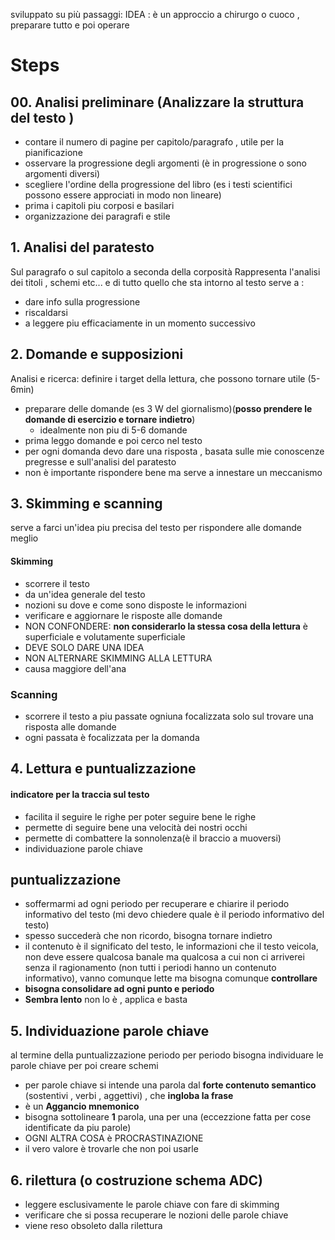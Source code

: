 
sviluppato su più passaggi:
IDEA : è un approccio a chirurgo o cuoco , preparare tutto e poi operare

# Steps
## 00.  Analisi preliminare (Analizzare la struttura del testo )
   - contare il numero di pagine per capitolo/paragrafo , utile per la pianificazione
   - osservare la progressione degli argomenti (è in progressione o sono argomenti diversi)
   - scegliere l'ordine della progressione del libro (es i testi scientifici possono essere approciati in modo non lineare)
   - prima i capitoli piu corposi e basilari
   - organizzazione dei paragrafi e stile
## 1. Analisi del paratesto
Sul paragrafo o sul capitolo a seconda della corposità 
Rappresenta l'analisi dei titoli , schemi etc... e di tutto quello che sta intorno al testo
serve a : 
- dare info sulla progressione 
- riscaldarsi
- a leggere piu efficaciamente in un momento successivo 
## 2. Domande e supposizioni
Analisi e ricerca: definire i target della lettura, che possono tornare utile (5-6min)
- preparare delle domande (es 3 W del giornalismo)(**posso prendere le domande di esercizio e tornare indietro**)
  - idealmente non piu di 5-6 domande
- prima leggo domande e poi cerco nel testo
- per ogni domanda devo dare una risposta , basata sulle mie conoscenze pregresse e sull'analisi del paratesto
- non è importante rispondere bene ma serve a innestare un meccanismo
## 3. Skimming e scanning
serve a farci un'idea piu precisa del testo per rispondere alle domande
meglio
#### Skimming
- scorrere il testo  
- da un'idea generale del testo 
- nozioni su dove e come sono disposte le informazioni
- verificare e aggiornare le risposte alle domande
- NON CONFONDERE: **non considerarlo la stessa cosa della lettura** è superficiale e volutamente superficiale
- DEVE SOLO DARE UNA IDEA
- NON ALTERNARE SKIMMING ALLA LETTURA
- causa maggiore dell'ana
### Scanning
- scorrere il testo a piu passate ogniuna focalizzata solo sul trovare una risposta alle domande 
- ogni passata è focalizzata per la domanda
## 4. Lettura e puntualizzazione 
#### indicatore per la traccia sul testo 
- facilita il seguire le righe per poter seguire bene le righe 
- permette di seguire bene una velocità dei nostri occhi
- permette di combattere la sonnolenza(è il braccio a muoversi)
- individuazione parole chiave
## puntualizzazione 
- soffermarmi ad ogni periodo per recuperare e chiarire il periodo informativo del testo (mi devo chiedere quale è il periodo informativo del testo) 
- spesso succederà che non ricordo, bisogna tornare indietro
- il contenuto è il significato del testo, le informazioni che il testo veicola, non deve essere qualcosa banale ma qualcosa a cui non ci arriverei senza il ragionamento (non tutti i periodi hanno un contenuto informativo), vanno comunque lette ma bisogna comunque **controllare**
- **bisogna consolidare ad ogni punto e periodo**
- **Sembra lento** non lo è , applica e basta
## 5. Individuazione parole chiave
al termine della puntualizzazione periodo per periodo bisogna individuare le parole chiave per poi creare schemi 

- per parole chiave si intende una parola dal **forte contenuto semantico** (sostentivi , verbi , aggettivi) , che **ingloba la frase**
- è un **Aggancio mnemonico** 
- bisogna sottolineare **1** parola, una per una (eccezzione fatta per cose identificate da piu parole)
- OGNI ALTRA COSA è PROCRASTINAZIONE
- il vero valore è trovarle che non poi usarle
## 6. rilettura  (o costruzione schema ADC)
- leggere esclusivamente le parole chiave con fare di skimming
- verificare che si possa recuperare le nozioni delle parole chiave
- viene reso obsoleto dalla rilettura
  







   

